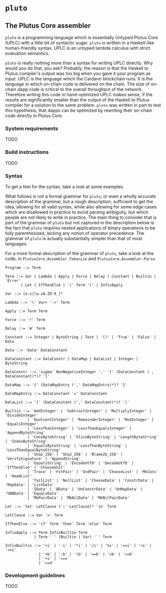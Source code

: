 # `pluto`

## The Plutus Core assembler

`pluto` is a programming language which is essentially Untyped Plutus Core (UPLC) with a little bit of syntactic sugar. `pluto` is written in a Haskell-like human-friendly syntax. UPLC is an untyped lambda calculus with strict evaluation semantics.

`pluto` is really nothing more than a syntax for writing UPLC directly. Why would you do that, you ask? Probably, the reason is that the Haskell to Plutus compiler's output was too big when you gave it your program as input. UPLC is the language which the Cardano blockchain runs. It is the language in which on-chain code is delivered on the chain. The size of on-chain dapp code is critical to the overall throughput of the network. Therefore writing this code in hand-optimized UPLC makes sense, if the results are significantly smaller than the output of the Haskell to Plutus compiler for a solution to the same problem. `pluto` was written in part to test this hypothesis, that dapps can be optimized by rewriting their on-chain code directly in Plutus Core.

### System requirements

TODO

### Build instructions

TODO

### Syntax

To get a feel for the syntax, take a look at some examples.

What follows is not a formal grammar for `pluto`, or even a wholly accurate description of the grammar, but a rough description, sufficient to get the idea, allowing for all valid syntax, while also allowing for some edge cases which are disallowed in practice to avoid parsing ambiguity, but which people are not likely to write in practice. The main thing to consider that is part of the grammar of `pluto` but not captured in the description below is the fact that `pluto` requires nested applications of binary operations to be fully parenthesized, lacking any notion of operator precedence. The grammar of `pluto` is actually substantially simpler than that of most languages.

For a more formal description of the grammar of `pluto`, take a look at the code, in `PlutusCore.Assembler.Tokenize` and `PlutusCore.Assembler.Parse`. 

```
Program ::= Term

Term ::= Var | Lambda | Apply | Force | Delay | Constant | Builtin | 'Error'
       | Let | IfThenElse | '(' Term ')' | InfixApply

Var ::= [a-z][a-zA-Z0-9_]*

Lambda ::= '\' Var+ '->' Term

Apply ::= Term Term

Force ::= '!' Term

Delay ::= '#' Term

Constant ::= Integer | ByteString | Text | '()' | 'True' | 'False' | Data

Data ::= 'data' DataConstant

DataConstant ::= DataConstr | DataMap | DataList | Integer | ByteString

DataConstr ::= 'sigma' NonNegativeInteger '.' '[' (DataConstant ( , DataConstant)*)? ']'

DataMap ::= '{' (DataMapEntry (',' DataMapEntry)*)? '}'

DataMapEntry ::= DataConstant '=' DataConstant

DataList ::= '[' (DataConstant (',' DataConstant)*)? ']'

Builtin ::= 'AddInteger' | 'SubtractInteger' | 'MultiplyInteger' | 'DivideInteger'
          | 'QuotientInteger' | 'RemainderInteger' | 'ModInteger' | 'EqualsInteger'
          | 'LessThanInteger' | 'LessThanEqualsInteger' | 'AppendByteString'
          | 'ConsByteString' | 'SliceByteString' | 'LengthByteString' | 'IndexByteString'
          | 'EqualsByteString' | 'LessThanByteString' | 'LessThanEqualByteString'
          | 'Sha2_256' | 'Sha3_256' | 'Blake2b_256' | 'VerifySignature' | 'AppendString'
          | 'EqualsString' | 'EncodeUtf8' | 'DecodeUtf8' | 'IfThenElse' | 'ChooseUnit'
          | 'Trace' | 'FstPair' | 'SndPair' | 'ChooseList' | 'MkCons' | 'HeadList'
          | 'TailList' | 'NullList' | 'ChooseData' | 'ConstrData' | 'MapData' | 'ListData'
          | 'IData' | 'BData' | 'UnConstrData' | 'UnMapData' | 'UNBData' | 'EqualsData'
          | 'MkPairData' | 'MkNilData' | 'MkNilPairData'

Let ::= 'let' LetClause (';' LetClause)* 'in' Term

LetClause ::= Var '=' Term

IfThenElse ::= 'if' Term 'then' Term 'else' Term

InfixApply ::= Term InfixBuiltin Term
             | Term '`' (Builtin | Var) '`' Term

InfixBuiltin ::= '+i' | '-i' | '*i' | '/i' | '%i' | '==i' | '<i' | '<=i'
               | '+b' | ':b' | '!b' | '==b' | '<b' | '<=b'
               | '+s' | '==s'
               | '==d'
```

### Development guidelines

TODO
